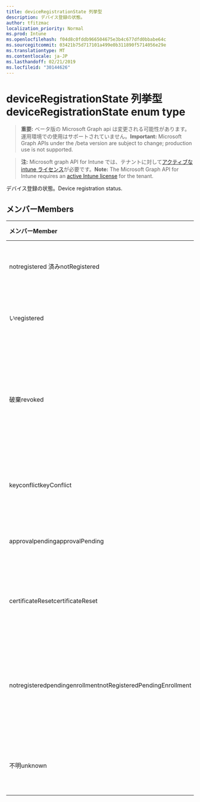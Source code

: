 ```yaml
---
title: deviceRegistrationState 列挙型
description: デバイス登録の状態。
author: tfitzmac
localization_priority: Normal
ms.prod: Intune
ms.openlocfilehash: f04d8c0fddb966504675e3b4c677dfd0bbabe64c
ms.sourcegitcommit: 03421b75d717101a499e0b311890f5714056e29e
ms.translationtype: MT
ms.contentlocale: ja-JP
ms.lasthandoff: 02/21/2019
ms.locfileid: "30144626"
---
```

# <a name="deviceregistrationstate-enum-type"></a><span data-ttu-id="d925c-103">deviceRegistrationState 列挙型</span><span class="sxs-lookup"><span data-stu-id="d925c-103">deviceRegistrationState enum type</span></span>

> <span data-ttu-id="d925c-104">**重要:** ベータ版の Microsoft Graph api は変更される可能性があります。運用環境での使用はサポートされていません。</span><span class="sxs-lookup"><span data-stu-id="d925c-104">**Important:** Microsoft Graph APIs under the /beta version are subject to change; production use is not supported.</span></span>

> <span data-ttu-id="d925c-105">**注:** Microsoft graph API for Intune では、テナントに対して[アクティブな intune ライセンス](https://go.microsoft.com/fwlink/?linkid=839381)が必要です。</span><span class="sxs-lookup"><span data-stu-id="d925c-105">**Note:** The Microsoft Graph API for Intune requires an [active Intune license](https://go.microsoft.com/fwlink/?linkid=839381) for the tenant.</span></span>

<span data-ttu-id="d925c-106">デバイス登録の状態。</span><span class="sxs-lookup"><span data-stu-id="d925c-106">Device registration status.</span></span>

## <a name="members"></a><span data-ttu-id="d925c-107">メンバー</span><span class="sxs-lookup"><span data-stu-id="d925c-107">Members</span></span>
|<span data-ttu-id="d925c-108">メンバー</span><span class="sxs-lookup"><span data-stu-id="d925c-108">Member</span></span>|<span data-ttu-id="d925c-109">値</span><span class="sxs-lookup"><span data-stu-id="d925c-109">Value</span></span>|<span data-ttu-id="d925c-110">説明</span><span class="sxs-lookup"><span data-stu-id="d925c-110">Description</span></span>|
|:---|:---|:---|
|<span data-ttu-id="d925c-111">notregistered 済み</span><span class="sxs-lookup"><span data-stu-id="d925c-111">notRegistered</span></span>|<span data-ttu-id="d925c-112">.0</span><span class="sxs-lookup"><span data-stu-id="d925c-112">0</span></span>|<span data-ttu-id="d925c-113">デバイスが登録されていません。</span><span class="sxs-lookup"><span data-stu-id="d925c-113">The device is not registered.</span></span>|
|<span data-ttu-id="d925c-114">い</span><span class="sxs-lookup"><span data-stu-id="d925c-114">registered</span></span>|<span data-ttu-id="d925c-115">pbm-2</span><span class="sxs-lookup"><span data-stu-id="d925c-115">2</span></span>|<span data-ttu-id="d925c-116">デバイスは登録されています。</span><span class="sxs-lookup"><span data-stu-id="d925c-116">The device is registered.</span></span>|
|<span data-ttu-id="d925c-117">破棄</span><span class="sxs-lookup"><span data-stu-id="d925c-117">revoked</span></span>|<span data-ttu-id="d925c-118">1/3</span><span class="sxs-lookup"><span data-stu-id="d925c-118">3</span></span>|<span data-ttu-id="d925c-119">デバイスがブロックされているか、ワイプされているか、破棄されています。</span><span class="sxs-lookup"><span data-stu-id="d925c-119">The device has been blocked, wiped or retired.</span></span>|
|<span data-ttu-id="d925c-120">keyconflict</span><span class="sxs-lookup"><span data-stu-id="d925c-120">keyConflict</span></span>|<span data-ttu-id="d925c-121">2/4</span><span class="sxs-lookup"><span data-stu-id="d925c-121">4</span></span>|<span data-ttu-id="d925c-122">デバイスにキーの競合があります。</span><span class="sxs-lookup"><span data-stu-id="d925c-122">The device has a key conflict.</span></span>|
|<span data-ttu-id="d925c-123">approvalpending</span><span class="sxs-lookup"><span data-stu-id="d925c-123">approvalPending</span></span>|<span data-ttu-id="d925c-124">5</span><span class="sxs-lookup"><span data-stu-id="d925c-124">5</span></span>|<span data-ttu-id="d925c-125">デバイスの承認が保留中です。</span><span class="sxs-lookup"><span data-stu-id="d925c-125">The device is pending approval.</span></span>|
|<span data-ttu-id="d925c-126">certificateReset</span><span class="sxs-lookup"><span data-stu-id="d925c-126">certificateReset</span></span>|<span data-ttu-id="d925c-127">シックス</span><span class="sxs-lookup"><span data-stu-id="d925c-127">6</span></span>|<span data-ttu-id="d925c-128">デバイス証明書がリセットされました。</span><span class="sxs-lookup"><span data-stu-id="d925c-128">The device certificate has been reset.</span></span>|
|<span data-ttu-id="d925c-129">notregisteredpendingenrollment</span><span class="sxs-lookup"><span data-stu-id="d925c-129">notRegisteredPendingEnrollment</span></span>|<span data-ttu-id="d925c-130">7</span><span class="sxs-lookup"><span data-stu-id="d925c-130">7</span></span>|<span data-ttu-id="d925c-131">デバイスは登録されておらず、登録が保留されていません。</span><span class="sxs-lookup"><span data-stu-id="d925c-131">The device is not registered and pending enrollment.</span></span>|
|<span data-ttu-id="d925c-132">不明</span><span class="sxs-lookup"><span data-stu-id="d925c-132">unknown</span></span>|<span data-ttu-id="d925c-133">~</span><span class="sxs-lookup"><span data-stu-id="d925c-133">8</span></span>|<span data-ttu-id="d925c-134">デバイス登録の状態が不明です。</span><span class="sxs-lookup"><span data-stu-id="d925c-134">The device registration status is unknown.</span></span>|




